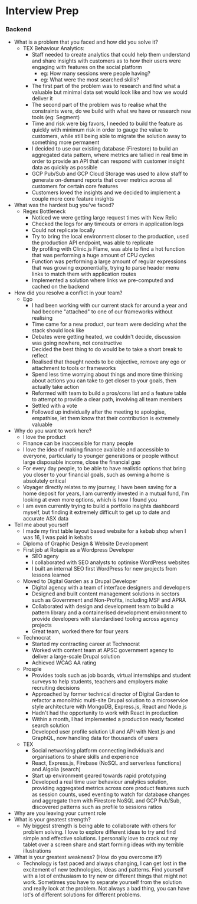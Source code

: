 # Interview Prep

### Backend

* What is a problem that you faced and how did you solve it?
  * TEX Behaviour Analytics:
    * Staff needed to create analytics that could help them understand and share insights with customers as to how their users were engaging with features on the social platform
      * eg: How many sessions were people having?
      * eg: What were the most searched skills?
    * The first part of the problem was to research and find what a valuable but minimal data set would look like and how we would deliver it
    * The second part of the problem was to realise what the constraints were, do we build with what we have or research new tools \(eg: Segment\)
    * Time and risk were big favors, I needed to build the feature as quickly with minimum risk in order to gauge the value to customers, while still being able to migrate the solution away to something more permanent
    * I decided to use our existing database \(Firestore\) to build an aggregated data pattern, where metrics are tallied in real time in order to provide an API that can respond with customer insight data as quickly as possible
    * GCP Pub/Sub and GCP Cloud Storage was used to allow staff to generate on-demand reports that cover metrics across all customers for certain core features
    * Customers loved the insights and we decided to implement a couple more core feature insights
* What was the hardest bug you've faced?
  * Regex Bottleneck
    * Noticed we were getting large request times with New Relic
    * Checked the logs for any timeouts or errors in application logs
    * Could not replicate locally
    * Try to bring the local environment closer to the production, used the production API endpoint, was able to replicate
    * By profiling with Clinic.js Flame, was able to find a hot function that was performing a huge amount of CPU cycles
    * Function was performing a large amount of regular expressions that was growing exponentially, trying to parse header menu links to match them with application routes
    * Implemented a solution where links we pre-computed and cached on the backend
* How did you resolve a conflict in your team?
  * Ego
    * I had been working with our current stack for around a year and had become "attached" to one of our frameworks without realising
    * Time came for a new product, our team were deciding what the stack should look like
    * Debates were getting heated, we couldn't decide, discussion was going nowhere, not constructive
    * Decided the best thing to do would be to take a short break to reflect
    * Realised that thought needs to be objective, remove any ego or attachment to tools or frameworks
    * Spend less time worrying about things and more time thinking about actions you can take to get closer to your goals, then actually take action
    * Reformed with team to build a pros/cons list and a feature table to attempt to provide a clear path, involving all team members
    * Settled with a vote
    * Followed up individually after the meeting to apologise, empathise, let them know that their contribution is extremely valuable
* Why do you want to work here?
  * I love the product
  * Finance can be inaccessible for many people
  * I love the idea of making finance available and accessible to everyone, particularly to younger generations or people without large disposable income, close the financial gap
  * For every day people, to be able to have realistic options that bring you closer to your financial goals, such as owning a home is absolutely critical
  * Voyager directly relates to my journey, I have been saving for a home deposit for years, I am currently invested in a mutual fund, I'm looking at even more options, which is how I found you
  * I am even currently trying to build a portfolio insights dashboard myself, but finding it extremely difficult to get up to date and accurate ASX data
* Tell me about yourself
  * I made my first table layout based website for a kebab shop when I was 16, I was paid in kebabs
  * Diploma of Graphic Design & Website Development
  * First job at Rotapix as a Wordpress Developer
    * SEO ageny
    * I collaborated with SEO analysts to optimise WordPress websites
    * I built an internal SEO first WordPress for new projects from lessons learned
  * Moved to Digital Garden as a Drupal Developer
    * Digital agency with a team of interface designers and developers
    * Designed and built content management solutions in sectors such as Government and Non-Profits, including MSF and APRA
    * Collaborated with design and development team to build a pattern library and a containerised development environment to provide developers with standardised tooling across agency projects
    * Great team, worked there for four years
  * Technocrat
    * Started my contracting career at Technocrat
    * Worked with content team at APSC government agency to deliver a large-scale Drupal solution
    * Achieved WCAG AA rating
  * Prosple
    * Provides tools such as job boards, virtual internships and student surveys to help students, teachers and employers make recruiting decisions
    * Approached by former technical director of Digital Garden to refactor a monolithic multi-site Drupal solution to a microservice style architecture with MongoDB, Express.js, React and Node.js
    * Hadn't had the opportunity to work with React in production
    * Within a month, I had implemented a production ready faceted search solution
    * Developed user profile solution UI and API with Next.js and GraphQL, now handling data for thousands of users
  * TEX
    * Social networking platform connecting individuals and organisations to share skills and experience
    * React, Express.js, Firebase \(NoSQL and serverless functions\) and Algolia \(search\)
    * Start up environment geared towards rapid prototyping
    * Developed a real time user behaviour analytics solution, providing aggregated metrics across core product features such as session counts, used eventing to watch for database changes and aggregate them with Firestore NoSQL and GCP Pub/Sub, discovered patterns such as profile to sessions ratios
* Why are you leaving your current role
* What is your greatest strength?
  * My biggest strength is being able to collaborate with others for problem solving. I love to explore different ideas to try and find simple and effective solutions. I personally love to crack out my tablet over a screen share and start forming ideas with my terrible illustrations
* What is your greatest weakness? \(How do you overcome it?\)
  * Technology is fast paced and always changing, I can get lost in the excitement of new technologies, ideas and patterns. Find yourself with a lot of enthusiasm to try new or different things that might not work. Sometimes you have to separate yourself from the solution and really look at the problem. Not always a bad thing, you can have lot's of different solutions for different problems.

